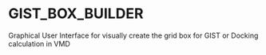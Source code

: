 # GIST_BOX_BUILDER
Graphical User Interface for visually create the grid box for GIST or Docking calculation in VMD
